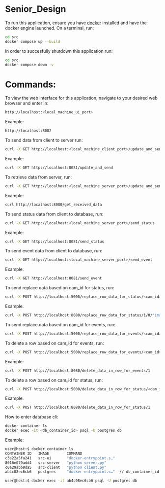 # Senior_Design

To run this application, ensure you have [docker](https://docs.docker.com/engine/install/) installed and have the docker engine launched. On a terminal, run:
```bash
cd src
docker compose up --build
```
In order to succesfully shutdown this application run:
```bash
cd src
docker compose down -v
```



# Commands:
To view the web interface for this application, navigate to your desired web browser and enter in:
```bash
http://localhost:<local_machine_ui_port>
```
Example:
```bash
http://localhost:8082
```

To send data from client to server run:
```bash
curl -X GET http://localhost:<local_machine_client_port>/update_and_send
```
Example:
```bash
curl -X GET http://localhost:8081/update_and_send
```

To retrieve data from server, run:
```bash
curl -X GET http://localhost:<local_machine_server_port>/update_and_send
```
Example:
```bash
curl http://localhost:8080/get_received_data
```

To send status data from client to database, run:
```bash
curl -X GET http://localhost:<local_machine_server_port>/send_status
```
Example:
```bash
curl -X GET http://localhost:8081/send_status
```

To send event data from client to database, run:
```bash
curl -X GET http://localhost:<local_machine_server_port>/send_event
```
Example:
```bash
curl -X GET http://localhost:8081/send_event
```
To send replace data based on cam_id for status, run:
```bash
curl -X POST http://localhost:5000/replace_row_data_for_status/<cam_id>/<status>/<most_recent_pic>
```
Example:
```bash
curl -X POST http://localhost:8080/replace_row_data_for_status/1/0/'image.jpg'
```

To send replace data based on cam_id for events, run:
```bash
curl -X POST http://localhost:5000/replace_row_data_for_events/<cam_id>/<event>/<sent_at>
```


To delete a row based on cam_id for events, run:
```bash
curl -X POST http://localhost:5000/replace_row_data_for_events/<cam_id>/<event>/<sent_at>
```
Example:
```bash
curl -X POST http://localhost:8080/delete_data_in_row_for_events/1
```

To delete a row based on cam_id for status, run:
```bash
curl -X POST http://localhost:5000/delete_data_in_row_for_status/<cam_id>
```
Example:
```bash
curl -X POST http://localhost:8080/delete_data_in_row_for_status/1
```

How to enter database cli:
```bash
docker container ls
docker exec -it <db_container_id> psql -U postgres db
```

Example:
```bash
user@host:$ docker container ls
CONTAINER ID   IMAGE        COMMAND            
c3e22a5fa241   src-ui       "docker-entrypoint.s…"
8016e079add4   src-server   "python server.py"
c0a29abb9da5   src-client   "python client.py" 
ab4c08ec6cb6   postgres     "docker-entrypoint.s…"  // db_container_id = ab4c08ec6cb6

user@host:$ docker exec -it ab4c08ec6cb6 psql -U postgres db
```


